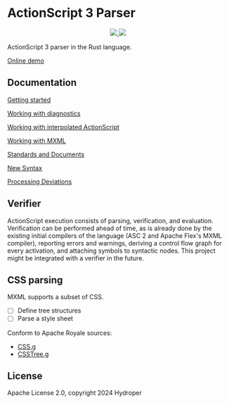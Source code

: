 # ActionScript 3 Parser

<p align="center">
  <a href="https://lib.rs/crates/as3_parser">
    <img src="https://img.shields.io/badge/lib.rs-green">
  </a>
  <a href="https://docs.rs/as3_parser">
    <img src="https://img.shields.io/badge/Rust%20API%20Documentation-gray">
  </a>
</p>

ActionScript 3 parser in the Rust language.

[Online demo](https://hydroper.github.io/as3parser/demo)

## Documentation

[Getting started](docs/getting-started.md)

[Working with diagnostics](docs/diagnostics.md)

[Working with interpolated ActionScript](docs/interpolation.md)

[Working with MXML](docs/working-with-mxml.md)

[Standards and Documents](docs/standards.md)

[New Syntax](docs/new-syntax.md)

[Processing Deviations](docs/processing-deviations.md)

## Verifier

ActionScript execution consists of parsing, verification, and evaluation. Verification can be performed ahead of time, as is already done by the existing initial compilers of the language (ASC 2 and Apache Flex's MXML compiler), reporting errors and warnings, deriving a control flow graph for every activation, and attaching symbols to syntactic nodes. This project might be integrated with a verifier in the future.

## CSS parsing

MXML supports a subset of CSS.

- [ ] Define tree structures
- [ ] Parse a style sheet

Conform to Apache Royale sources:

- [CSS.g](https://github.com/apache/royale-compiler/blob/develop/compiler/src/main/antlr3/org/apache/royale/compiler/internal/css/CSS.g)
- [CSSTree.g](https://github.com/apache/royale-compiler/blob/develop/compiler/src/main/antlr3/org/apache/royale/compiler/internal/css/CSSTree.g)

## License

Apache License 2.0, copyright 2024 Hydroper
